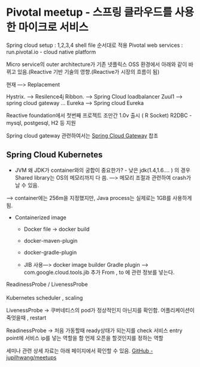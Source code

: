 # Pivotal meetup - 스프링 클라우드를 사용한 마이크로 서비스

Spring cloud setup :  1,2,3,4 shell file 순서대로 적용 
Pivotal web services : run.pivotal.io - cloud native platform 

Micro service의 outer architecture가 기존 넷플릭스 OSS 환경에서 아래와 같이 바뀌고 있음.(Reactive 기반 기술의 영향.(Reactive가 시장의 흐름이 됨)

현재 —> Replacement

Hystrix. —> Resilence4j 
Ribbon. —> Spring Cloud loadbalancer
Zuul1 —> spring cloud gateway …
Eureka —> Spring cloud Eureka


Reactive foundation에서 첫번째 프로젝트 조만간 1.0v 출시 ( R Socket)
R2DBC - mysql, postgesql, H2 등 지원

Spring cloud gateway 관련하여서는  [Spring Cloud Gateway](https://cloud.spring.io/spring-cloud-gateway/reference/html/) 찹조




## Spring Cloud Kubernetes
* JVM
왜 JDK가 container와의 궁합이 중요한가? - 
낮은 jdk(1.4,1.6…. ) 의 경우
Shared library는 OS의 메모리까지 다 씀. —> 메모리 조절과 관련하여 crash가 날 수 있음.

—> container에는 256m을 지정했지만, Java process는 실제로는 1GB를 사용하게 됨.

* Containerized image
    * Docker file -> docker build 
    * docker-maven-plugin
    * docker-gradle-plugin

    * JIB 사용—> docker image builder
    Gradle plugin —> com.google.cloud.tools.jib 추가
From , to 에 관련 정보를 넣는다.

ReadinessProbe / LivenessProbe
    
#### 
Kubernetes scheduler , scaling

LivenessProbe -> 쿠버네티스의 pod가 정상적인지 아닌지를 확인함.
어플리케이션이 죽엇을때 , restart

ReadinessProbe -> 처음 가동할때 ready상태가 되는지를 check
서비스 entry point에 서비스 ip를 넣는 역할을 함
언제 오픈을 할것인지를 정하는 역할


세미나 관련 상세 자료는 아래 페이지에서 확인할 수 있음.
[GitHub - jupilhwang/meetups](https://github.com/jupilhwang/meetups)


